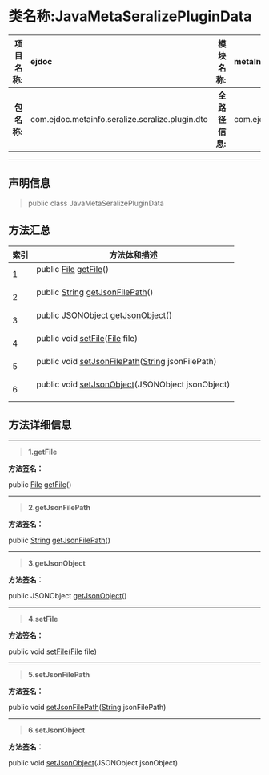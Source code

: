 # 类名称:JavaMetaSeralizePluginData

|  **项目名称:**    |  ejdoc    |   **模块名称:**   |metaInfoSeralize|
| ----: | :---- | ----: |:---- |
|   **包名称:**   |  com.ejdoc.metainfo.seralize.seralize.plugin.dto    |   **全路径信息:**   |com.ejdoc.metainfo.seralize.seralize.plugin.dto.JavaMetaSeralizePluginData|



















---

## 声明信息

> public class JavaMetaSeralizePluginData     














## 方法汇总

|   索引  |    方法体和描述   |
| ---- | ---- |
|1|public [File](https://docs.oracle.com/javase/8/docs/api/java/io/File.html?is-external=true) [getFile](#getfile)()   <br/><br/>|
|2|public [String](https://docs.oracle.com/javase/8/docs/api/java/lang/String.html?is-external=true) [getJsonFilePath](#getjsonfilepath)()   <br/><br/>|
|3|public JSONObject [getJsonObject](#getjsonobject)()   <br/><br/>|
|4|public void [setFile](#setfile-file)([File](https://docs.oracle.com/javase/8/docs/api/java/io/File.html?is-external=true) file)   <br/><br/>|
|5|public void [setJsonFilePath](#setjsonfilepath-string)([String](https://docs.oracle.com/javase/8/docs/api/java/lang/String.html?is-external=true) jsonFilePath)   <br/><br/>|
|6|public void [setJsonObject](#setjsonobject-jsonobject)(JSONObject jsonObject)   <br/><br/>|







## 方法详细信息


---

> **1.<span id="getfile">getFile</span>**

**方法签名：** 

  public [File](https://docs.oracle.com/javase/8/docs/api/java/io/File.html?is-external=true) [getFile](#getfile)()   










---

> **2.<span id="getjsonfilepath">getJsonFilePath</span>**

**方法签名：** 

  public [String](https://docs.oracle.com/javase/8/docs/api/java/lang/String.html?is-external=true) [getJsonFilePath](#getjsonfilepath)()   










---

> **3.<span id="getjsonobject">getJsonObject</span>**

**方法签名：** 

  public JSONObject [getJsonObject](#getjsonobject)()   










---

> **4.<span id="setfile-file">setFile</span>**

**方法签名：** 

  public void [setFile](#setfile-file)([File](https://docs.oracle.com/javase/8/docs/api/java/io/File.html?is-external=true) file)   










---

> **5.<span id="setjsonfilepath-string">setJsonFilePath</span>**

**方法签名：** 

  public void [setJsonFilePath](#setjsonfilepath-string)([String](https://docs.oracle.com/javase/8/docs/api/java/lang/String.html?is-external=true) jsonFilePath)   










---

> **6.<span id="setjsonobject-jsonobject">setJsonObject</span>**

**方法签名：** 

  public void [setJsonObject](#setjsonobject-jsonobject)(JSONObject jsonObject)   









